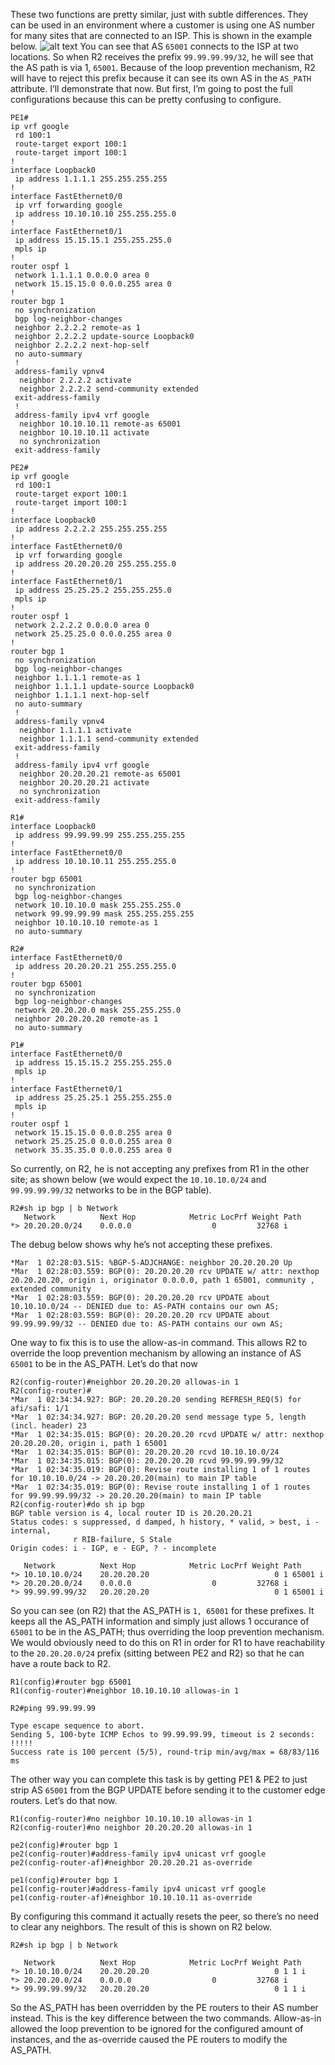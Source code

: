 These two functions are pretty similar, just with subtle differences. They can be used in an 
environment where a customer is using one AS number for many sites that are connected to an ISP. 
This is shown in the example below.
![alt text](../pics/BGP04.png "BGP as-override vs allow-as-in")
You can see that AS `65001` connects to the ISP at two locations. So when R2 receives the prefix 
`99.99.99.99/32`, he will see that the AS path is via 1, `65001`. Because of the loop prevention 
mechanism, R2 will have to reject this prefix because it can see its own AS in the `AS_PATH` 
attribute. I’ll demonstrate that now. But first, I’m going to post the full configurations because 
this can be pretty confusing to configure.
```
PE1#
ip vrf google
 rd 100:1
 route-target export 100:1
 route-target import 100:1
!
interface Loopback0
 ip address 1.1.1.1 255.255.255.255
!
interface FastEthernet0/0
 ip vrf forwarding google
 ip address 10.10.10.10 255.255.255.0
!
interface FastEthernet0/1
 ip address 15.15.15.1 255.255.255.0
 mpls ip
!
router ospf 1
 network 1.1.1.1 0.0.0.0 area 0
 network 15.15.15.0 0.0.0.255 area 0
!
router bgp 1
 no synchronization
 bgp log-neighbor-changes
 neighbor 2.2.2.2 remote-as 1
 neighbor 2.2.2.2 update-source Loopback0
 neighbor 2.2.2.2 next-hop-self
 no auto-summary
 !
 address-family vpnv4
  neighbor 2.2.2.2 activate
  neighbor 2.2.2.2 send-community extended
 exit-address-family
 !
 address-family ipv4 vrf google
  neighbor 10.10.10.11 remote-as 65001
  neighbor 10.10.10.11 activate
  no synchronization
 exit-address-family
```
```
PE2#
ip vrf google
 rd 100:1
 route-target export 100:1
 route-target import 100:1
!
interface Loopback0
 ip address 2.2.2.2 255.255.255.255
!
interface FastEthernet0/0
 ip vrf forwarding google
 ip address 20.20.20.20 255.255.255.0
!
interface FastEthernet0/1
 ip address 25.25.25.2 255.255.255.0
 mpls ip
!
router ospf 1
 network 2.2.2.2 0.0.0.0 area 0
 network 25.25.25.0 0.0.0.255 area 0
!
router bgp 1
 no synchronization
 bgp log-neighbor-changes
 neighbor 1.1.1.1 remote-as 1
 neighbor 1.1.1.1 update-source Loopback0
 neighbor 1.1.1.1 next-hop-self
 no auto-summary
 !
 address-family vpnv4
  neighbor 1.1.1.1 activate
  neighbor 1.1.1.1 send-community extended
 exit-address-family
 !
 address-family ipv4 vrf google
  neighbor 20.20.20.21 remote-as 65001
  neighbor 20.20.20.21 activate
  no synchronization
 exit-address-family
```
```
R1#
interface Loopback0
 ip address 99.99.99.99 255.255.255.255
!
interface FastEthernet0/0
 ip address 10.10.10.11 255.255.255.0
!
router bgp 65001
 no synchronization
 bgp log-neighbor-changes
 network 10.10.10.0 mask 255.255.255.0
 network 99.99.99.99 mask 255.255.255.255
 neighbor 10.10.10.10 remote-as 1
 no auto-summary
```
```
R2#
interface FastEthernet0/0
 ip address 20.20.20.21 255.255.255.0
!
router bgp 65001
 no synchronization
 bgp log-neighbor-changes
 network 20.20.20.0 mask 255.255.255.0
 neighbor 20.20.20.20 remote-as 1
 no auto-summary
```
```
P1#
interface FastEthernet0/0
 ip address 15.15.15.2 255.255.255.0
 mpls ip
!
interface FastEthernet0/1
 ip address 25.25.25.1 255.255.255.0
 mpls ip
!
router ospf 1
 network 15.15.15.0 0.0.0.255 area 0
 network 25.25.25.0 0.0.0.255 area 0
 network 35.35.35.0 0.0.0.255 area 0
```
So currently, on R2, he is not accepting any prefixes from R1 in the other site; as shown below 
(we would expect the `10.10.10.0/24` and `99.99.99.99/32` networks to be in the BGP table).
```
R2#sh ip bgp | b Network
   Network          Next Hop            Metric LocPrf Weight Path
*> 20.20.20.0/24    0.0.0.0                  0         32768 i
```
The debug below shows why he’s not accepting these prefixes.
```
*Mar  1 02:28:03.515: %BGP-5-ADJCHANGE: neighbor 20.20.20.20 Up
*Mar  1 02:28:03.559: BGP(0): 20.20.20.20 rcv UPDATE w/ attr: nexthop 20.20.20.20, origin i, originator 0.0.0.0, path 1 65001, community , extended community
*Mar  1 02:28:03.559: BGP(0): 20.20.20.20 rcv UPDATE about 10.10.10.0/24 -- DENIED due to: AS-PATH contains our own AS;
*Mar  1 02:28:03.559: BGP(0): 20.20.20.20 rcv UPDATE about 99.99.99.99/32 -- DENIED due to: AS-PATH contains our own AS;
```
One way to fix this is to use the allow-as-in command. This allows R2 to override the loop 
prevention mechanism by allowing an instance of AS `65001` to be in the AS_PATH. Let’s do that now
```
R2(config-router)#neighbor 20.20.20.20 allowas-in 1
R2(config-router)#
*Mar  1 02:34:34.927: BGP: 20.20.20.20 sending REFRESH_REQ(5) for afi/safi: 1/1
*Mar  1 02:34:34.927: BGP: 20.20.20.20 send message type 5, length (incl. header) 23
*Mar  1 02:34:35.015: BGP(0): 20.20.20.20 rcvd UPDATE w/ attr: nexthop 20.20.20.20, origin i, path 1 65001
*Mar  1 02:34:35.015: BGP(0): 20.20.20.20 rcvd 10.10.10.0/24
*Mar  1 02:34:35.015: BGP(0): 20.20.20.20 rcvd 99.99.99.99/32
*Mar  1 02:34:35.019: BGP(0): Revise route installing 1 of 1 routes for 10.10.10.0/24 -> 20.20.20.20(main) to main IP table
*Mar  1 02:34:35.019: BGP(0): Revise route installing 1 of 1 routes for 99.99.99.99/32 -> 20.20.20.20(main) to main IP table
R2(config-router)#do sh ip bgp
BGP table version is 4, local router ID is 20.20.20.21
Status codes: s suppressed, d damped, h history, * valid, > best, i - internal,
              r RIB-failure, S Stale
Origin codes: i - IGP, e - EGP, ? - incomplete

   Network          Next Hop            Metric LocPrf Weight Path
*> 10.10.10.0/24    20.20.20.20                            0 1 65001 i
*> 20.20.20.0/24    0.0.0.0                  0         32768 i
*> 99.99.99.99/32   20.20.20.20                            0 1 65001 i
```
So you can see (on R2) that the AS_PATH is `1, 65001` for these prefixes. It keeps all the AS_PATH 
information and simply just allows 1 occurance of `65001` to be in the AS_PATH; thus overriding the 
loop prevention mechanism. We would obviously need to do this on R1 in order for R1 to have 
reachability to the `20.20.20.0/24` prefix (sitting between PE2 and R2) so that he can have a route 
back to R2.
```
R1(config)#router bgp 65001
R1(config-router)#neighbor 10.10.10.10 allowas-in 1
```
```
R2#ping 99.99.99.99

Type escape sequence to abort.
Sending 5, 100-byte ICMP Echos to 99.99.99.99, timeout is 2 seconds:
!!!!!
Success rate is 100 percent (5/5), round-trip min/avg/max = 68/83/116 ms
```
The other way you can complete this task is by getting PE1 & PE2 to just strip AS `65001` from the 
BGP UPDATE before sending it to the customer edge routers. Let’s do that now.
```
R1(config-router)#no neighbor 10.10.10.10 allowas-in 1
R2(config-router)#no neighbor 20.20.20.20 allowas-in 1

pe2(config)#router bgp 1
pe2(config-router)#address-family ipv4 unicast vrf google
pe2(config-router-af)#neighbor 20.20.20.21 as-override

pe1(config)#router bgp 1
pe1(config-router)#address-family ipv4 unicast vrf google
pe1(config-router-af)#neighbor 10.10.10.11 as-override
```
By configuring this command it actually resets the peer, so there’s no need to clear any neighbors. 
The result of this is shown on R2 below.
```
R2#sh ip bgp | b Network

   Network          Next Hop            Metric LocPrf Weight Path
*> 10.10.10.0/24    20.20.20.20                            0 1 1 i
*> 20.20.20.0/24    0.0.0.0                  0         32768 i
*> 99.99.99.99/32   20.20.20.20                            0 1 1 i
```
So the AS_PATH has been overridden by the PE routers to their AS number instead. This is the key 
difference between the two commands. Allow-as-in allowed the loop prevention to be ignored for 
the configured amount of instances, and the as-override caused the PE routers to modify the 
AS_PATH.